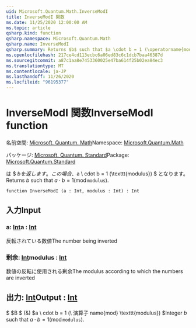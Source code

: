 ```yaml
---
uid: Microsoft.Quantum.Math.InverseModI
title: InverseModI 関数
ms.date: 11/25/2020 12:00:00 AM
ms.topic: article
qsharp.kind: function
qsharp.namespace: Microsoft.Quantum.Math
qsharp.name: InverseModI
qsharp.summary: Returns $b$ such that $a \cdot b = 1 (\operatorname{mod} \texttt{modulus})$.
ms.openlocfilehash: 217ce4cd113ecbc6a06ed83c6c1dcb7baa46387d
ms.sourcegitcommit: a87c1aa8e7453360025e47ba614f25b02ea84ec3
ms.translationtype: MT
ms.contentlocale: ja-JP
ms.lasthandoff: 11/26/2020
ms.locfileid: "96195377"
---
```

# <a name="inversemodi-function"></a><span data-ttu-id="3244d-102">InverseModI 関数</span><span class="sxs-lookup"><span data-stu-id="3244d-102">InverseModI function</span></span>

<span data-ttu-id="3244d-103">名前空間: [Microsoft. Quantum. Math](xref:Microsoft.Quantum.Math)</span><span class="sxs-lookup"><span data-stu-id="3244d-103">Namespace: [Microsoft.Quantum.Math](xref:Microsoft.Quantum.Math)</span></span>

<span data-ttu-id="3244d-104">パッケージ: [Microsoft. Quantum. Standard](https://nuget.org/packages/Microsoft.Quantum.Standard)</span><span class="sxs-lookup"><span data-stu-id="3244d-104">Package: [Microsoft.Quantum.Standard](https://nuget.org/packages/Microsoft.Quantum.Standard)</span></span>


<span data-ttu-id="3244d-105">は $ $b を返します。この場合、$a \ cdot b = 1 (\texttt{modulus}) $ となります。</span><span class="sxs-lookup"><span data-stu-id="3244d-105">Returns $b$ such that $a \cdot b = 1 (\operatorname{mod} \texttt{modulus})$.</span></span>

```qsharp
function InverseModI (a : Int, modulus : Int) : Int
```


## <a name="input"></a><span data-ttu-id="3244d-106">入力</span><span class="sxs-lookup"><span data-stu-id="3244d-106">Input</span></span>

### <a name="a--int"></a><span data-ttu-id="3244d-107">a: [Int](xref:microsoft.quantum.lang-ref.int)</span><span class="sxs-lookup"><span data-stu-id="3244d-107">a : [Int](xref:microsoft.quantum.lang-ref.int)</span></span>

<span data-ttu-id="3244d-108">反転されている数値</span><span class="sxs-lookup"><span data-stu-id="3244d-108">The number being inverted</span></span>


### <a name="modulus--int"></a><span data-ttu-id="3244d-109">剰余: [Int](xref:microsoft.quantum.lang-ref.int)</span><span class="sxs-lookup"><span data-stu-id="3244d-109">modulus : [Int](xref:microsoft.quantum.lang-ref.int)</span></span>

<span data-ttu-id="3244d-110">数値の反転に使用される剰余</span><span class="sxs-lookup"><span data-stu-id="3244d-110">The modulus according to which the numbers are inverted</span></span>



## <a name="output--int"></a><span data-ttu-id="3244d-111">出力: [Int](xref:microsoft.quantum.lang-ref.int)</span><span class="sxs-lookup"><span data-stu-id="3244d-111">Output : [Int](xref:microsoft.quantum.lang-ref.int)</span></span>

<span data-ttu-id="3244d-112">$ $B $ (&) $a \ cdot b = 1 (\ 演算子 name{mod} \texttt{modulus}) $</span><span class="sxs-lookup"><span data-stu-id="3244d-112">Integer $b$ such that $a \cdot b = 1 (\operatorname{mod} \texttt{modulus})$.</span></span>